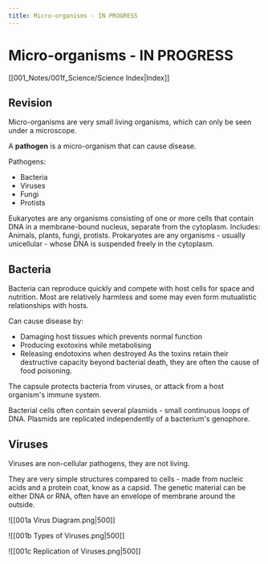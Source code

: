 ```yaml
---
title: Micro-organisms - IN PROGRESS
---
```

# Micro-organisms - IN PROGRESS
[[001_Notes/001f_Science/Science Index|Index]]


## Revision

Micro-organisms are very small living organisms, which can only be seen under a microscope.

A **pathogen** is a micro-organism that can cause disease.

Pathogens:
- Bacteria
- Viruses
- Fungi
- Protists

Eukaryotes are any organisms consisting of one or more cells that contain DNA in a membrane-bound nucleus, separate from the cytoplasm. Includes: Animals, plants, fungi, protists.
Prokaryotes are any organisms - usually unicellular - whose DNA is suspended freely in the cytoplasm.

## Bacteria

Bacteria can reproduce quickly and compete with host cells for space and nutrition.
Most are relatively harmless and some may even form mutualistic relationships with hosts.

Can cause disease by:
- Damaging host tissues which prevents normal function
- Producing exotoxins while metabolising
- Releasing endotoxins when destroyed
As the toxins retain their destructive capacity beyond bacterial death, they are often the cause of food poisoning.

The capsule protects bacteria from viruses, or attack from a host organism's immune system.

Bacterial cells often contain several plasmids - small continuous loops of DNA.
Plasmids are replicated independently of a bacterium's genophore.


## Viruses
Viruses are non-cellular pathogens, they are not living.

They are very simple structures compared to cells - made from nucleic acids and a protein coat, know as a capsid.
The genetic material can be either DNA or RNA, often have an envelope of membrane around the outside.

![[001a Virus Diagram.png|500]]

![[001b Types of Viruses.png|500]]

![[001c Replication of Viruses.png|500]]







